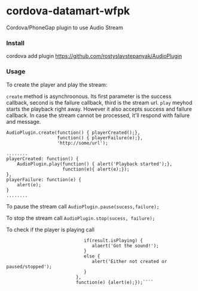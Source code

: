 # cordova-datamart-wfpk
Cordova/PhoneGap plugin to use Audio Stream



### Install
cordova add plugin https://github.com/rostyslavstepanyak/AudioPlugin


### Usage
To create the player and play the stream:

````create```` method is asynchroonous. Its first parameter is the success callback, second is the failure callback, third is the stream url.
````play```` meyhod starts the playback right away. However it also accepts success and failure callback. In case the stream cannot be processed, it'll respond with failure and message.


````
AudioPlugin.create(function() { playerCreated();},
                   function() { playerFailure(e);},
                   'http://some/url');

........
playerCreated: function() {
    AudioPlugin.play(function() { alert('Playback started');},
                     function(e){ alert(e);});
},
playerFailure: function(e) {
    alert(e);
}
........

````

To pause the stream call ````AudioPlugin.pause(sucess,failure);````

To stop the stream call ````AudioPlugin.stop(sucess, failure);````

To check if the player is playing call  

````AudioPlugin.isPlaying(function(result) {
                             if(result.isPlaying) {
                                alaert('Got the sound!');
                             }
                             else {
                                alert('Either not created or paused/stopped');
                             }
                          }, 
                          function(e) {alert(e);});````



